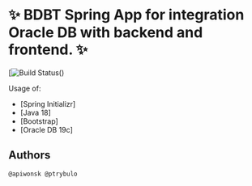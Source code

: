 # ✨ BDBT Spring App for integration Oracle DB with backend and frontend. ✨

[![Build Status](https://gitlab-stud.elka.pw.edu.pl/-/ide/project/apiwonsk/bdbt_client_server/edit/main/)()

Usage of:
   - [Spring Initializr]
   - [Java 18]
   - [Bootstrap]
   - [Oracle DB 19c]

## Authors
    @apiwonsk @ptrybulo
